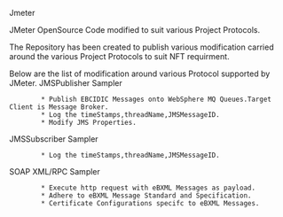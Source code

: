 
Jmeter

JMeter OpenSource Code modified to suit various Project Protocols.

The Repository has been created to publish various modification carried around the various Project Protocols to suit NFT requirment.

Below are the list of modification around various Protocol supported by JMeter.
JMSPublisher Sampler

            * Publish EBCIDIC Messages onto WebSphere MQ Queues.Target Client is Message Broker.
            * Log the timeStamps,threadName,JMSMessageID.
            * Modify JMS Properties.

JMSSubscriber Sampler

            * Log the timeStamps,threadName,JMSMessageID.

SOAP XML/RPC Sampler

            * Execute http request with eBXML Messages as payload.
            * Adhere to eBXML Message Standard and Specification.
            * Certificate Configurations specifc to eBXML Messages.